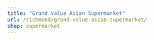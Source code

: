 ```yaml
---
title: "Grand Value Asian Supermarket"
url: /richmond/grand-value-asian-supermarket/
shop: supermarket
---
```

